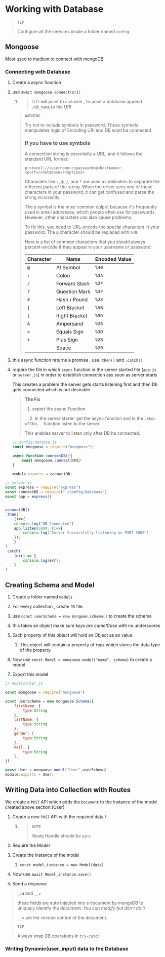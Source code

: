 # Working with Database

> `TIP`
> 
> Configure all the services inside a folder named `config`

## Mongoose

Most used to medium to connect with mongoDB

### Connecting with Database

1. Create a async function

2. use `await mongoose.connect(uri)` 
   
   1. > UTI will point to a cluster , to point a database append `/db_name` to the URI
   
   > `WARNING`
   > 
   > Try not to include symbols in password, These symbols manipulates logic of Encoding URI and DB wont be connected. 
   > 
   > ### If you have to use symbols
   > 
   > A connection string is essentially a URL, and it follows the standard URL format:
   > 
   > `protocol://<username>:<password>@<hostname>:<port>/<database>?<options>`
   > 
   > Characters like `:`, `@`, `/`, and `?` are used as delimiters to separate the different parts of the string. When the driver sees one of these characters in your password, it can get confused and parse the string incorrectly.
   > 
   > The `@` symbol is the most common culprit because it's frequently used in email addresses, which people often use for passwords. However, other characters can also cause problems.
   > 
   > To fix this, you need to URL-encode the special characters in your password. The `@` character should be replaced with `%40`.
   > 
   > Here is a list of common characters that you should always percent-encode if they appear in your username or password:
   > 
   > | Character | Name          | Encoded Value |
   > | --------- | ------------- | ------------- |
   > | `@`       | At Symbol     | `%40`         |
   > | `:`       | Colon         | `%3A`         |
   > | `/`       | Forward Slash | `%2F`         |
   > | `?`       | Question Mark | `%3F`         |
   > | `#`       | Hash / Pound  | `%23`         |
   > | `[`       | Left Bracket  | `%5B`         |
   > | `]`       | Right Bracket | `%5D`         |
   > | `&`       | Ampersand     | `%26`         |
   > | `=`       | Equals Sign   | `%3D`         |
   > | `+`       | Plus Sign     | `%2B`         |
   > |           | Space         | `%20`         |

3. this async function returns a promise , use .`then()` and `.catch()` 

4. require the file in which `async` function in the server started file (`app.js` or `server.js`) in order to establish connection ass soon as server starts
   
   This creates a problem the server gets starts listening first and then Db gets connected which is not desirable
   
   > **The Fix**
   > 
   > 1. export the async Function
   > 
   >     2. In the server starter get the async function and in the `.then` of this     function listen to the server.  
   > 
   > This enables server to listen only after DB ha connected.
   
   ```js
   // config/Databse.js
   const mongoose = require("mongoose");
   
   async function connectDB(){
       await mongoose.connect(URI)
   }
   
   module.exports = connectDB; 
   ```

```js
// server.js
const express = require("express")
const connectDB = require("./config/Database")
const app = express()


connectDB()
.then(
    ()=>{
    console.log("DB Connected")
    app.listen(5000, ()=>{
        console.log("Server Successfully listening on PORT 5000")
    });
    }    
)
.catch(
    (err) => {
        console.log(err);
    }
)
```

## Creating Schema and Model

1. Create a folder named `models`

2. For every collection , create `JS` file.

3. use `const userSchema = new mongooe.schema()` to create the schema

4. this takes an object make sure *keys are camelCase* with no underscores

5. Each property of this object will hold an Object as an value
   
   1. This object will contain a property of `type` which stores the data type of the property.

6. Now use `const Model = mongoose.model("name", schema)` to create a model 

7. Export this model

```js
// models/User.js

const mongoose = require("mongoose")

const userSchema = new mongoose.Schema({
    firstName: {
        type:String
    },
    lastName: {
        type:String
    },
    gender: {
        type:String
    },
    mail: {
        type:String
    },
})

const User = mongoose.model("User",userSchema)
module.exports = User;
```

## Writing Data into Collection with Routes

We create a `POST` API which adds the `Document` to the Instance of the model created above section.(User)

1. Create a new `POST` API with the required data \
   
   1. > `NOTE`
      > 
      > Route Handle should be `aync`

2. Require the Model

3. Create the instance of the model 
   
   1. `const model_instance = new Model(data)`

4. Now use `await Model_instance.save()`  

5. Send a response

> `_id` and `__v`
> 
> these fields are auto injected into a document by mongoDB to uniquely identify the document. *You can modify but don't do it*
> 
> `__v` are the version control of the document.



> `TIP`
> 
> Always wrap DB operations in `try-catch`



### Writing Dynamic(user_input) data to the Database
